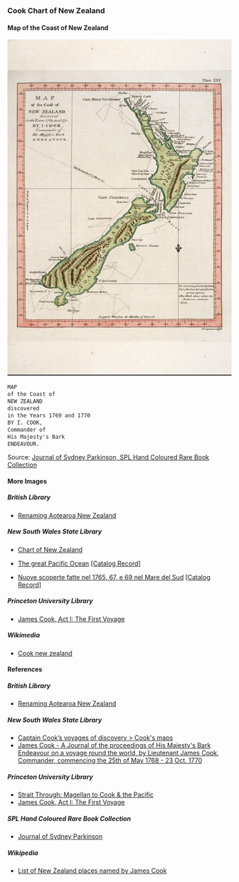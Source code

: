 ### Cook Chart of New Zealand

#### Map of the Coast of New Zealand

![Map of the Coast of New Zealand... by James Cook](pictures/10x15cm-james-cook-map.jpg)

```
MAP
of the Coast of
NEW ZEALAND
discovered
in the Years 1769 and 1770
BY I. COOK,
Commander of
His Majesty's Bark
ENDEAVOUR.
```

Source: [Journal of Sydney Parkinson, SPL Hand Coloured Rare Book Collection](http://www.splrarebooks.com/collection/view/a-journal-of-a-voyage-to-the-south-seas-in-his-majestys-ship-the-endeavour-)

#### More Images

##### British Library

* [Renaming Aotearoa New Zealand](https://www.bl.uk/the-voyages-of-captain-james-cook/articles/renaming-aotearoa-new-zealand)

##### New South Wales State Library

* [Chart of New Zealand](http://digital.sl.nsw.gov.au/delivery/DeliveryManagerServlet?dps_pid=FL1162916&embedded=true&toolbar=false)

* [The great Pacific Ocean](http://digital.sl.nsw.gov.au/delivery/DeliveryManagerServlet?embedded=true&toolbar=false&dps_pid=IE3726033)
[[Catalog Record]](https://search.sl.nsw.gov.au/primo-explore/fulldisplay?docid=SLNSW_ALMA2192401380002626&vid=SLNSW&tab=default_tab&lang=en_US&context=L)

* [Nuove scoperte fatte nel 1765, 67, e 69 nel Mare del Sud](http://digital.sl.nsw.gov.au/delivery/DeliveryManagerServlet?embedded=true&toolbar=false&dps_pid=IE6156067&_ga=2.81057879.1916713702.1612997698-974014674.1612997698)
[[Catalog Record]](https://search.sl.nsw.gov.au/primo-explore/fulldisplay?docid=SLNSW_ALMA21101424660002626&vid=SLNSW&search_scope=E&tab=default_tab&lang=en_US&context=L)

##### Princeton University Library

* [James Cook, Act I: The First Voyage](https://lib-dbserver.princeton.edu/visual_materials/maps/websites/pacific/cook1/cook1.html)

##### Wikimedia

* [Cook new zealand](https://commons.wikimedia.org/wiki/File:Cook_new_zealand.jpg)

#### References

##### British Library

* [Renaming Aotearoa New Zealand](https://www.bl.uk/the-voyages-of-captain-james-cook/articles/renaming-aotearoa-new-zealand)

##### New South Wales State Library

* [Captain Cook’s voyages of discovery > Cook's maps](https://www.sl.nsw.gov.au/stories/captain-cooks-voyages-discovery/cooks-maps)
* [James Cook - A Journal of the proceedings of His Majesty's Bark Endeavour on a voyage round the world, by Lieutenant James Cook, Commander, commencing the 25th of May 1768 - 23 Oct. 1770](http://archival.sl.nsw.gov.au/Details/archive/110330179)

##### Princeton University Library

* [Strait Through: Magellan to Cook & the Pacific](https://lib-dbserver.princeton.edu/visual_materials/maps/websites/pacific/contents.html)
* [James Cook, Act I: The First Voyage](https://lib-dbserver.princeton.edu/visual_materials/maps/websites/pacific/cook1/cook1.html)

##### SPL Hand Coloured Rare Book Collection

* [Journal of Sydney Parkinson](http://www.splrarebooks.com/collection/view/a-journal-of-a-voyage-to-the-south-seas-in-his-majestys-ship-the-endeavour-)

##### Wikipedia

* [List of New Zealand places named by James Cook](https://en.wikipedia.org/wiki/List_of_New_Zealand_places_named_by_James_Cook)

